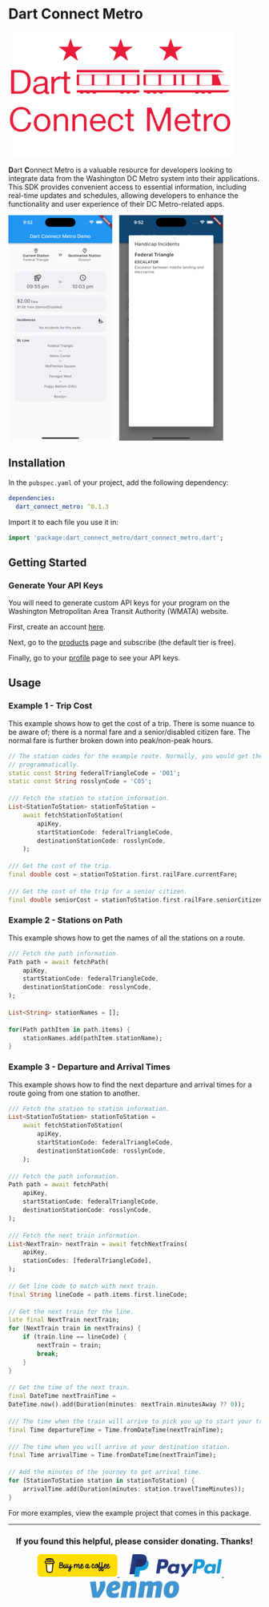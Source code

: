 # Dart Connect Metro

<img src="https://raw.githubusercontent.com/babincc/dart_connect_metro/master/resources/dart_connect_metro_logo.png" alt="Dart Connect Metro Logo" height="250">

**D**art **C**onnect Metro is a valuable resource for developers looking to integrate data from the Washington DC Metro system into their applications. This SDK provides convenient access to essential information, including real-time updates and schedules, allowing developers to enhance the functionality and user experience of their DC Metro-related apps.

<img src="https://raw.githubusercontent.com/babincc/dart_connect_metro/master/resources/dart_connect_metro_image.png" alt="Two screenshots from the demo showing what data from the SDK could look like" height="450">

## Installation

In the `pubspec.yaml` of your project, add the following dependency:

```yaml
dependencies:
  dart_connect_metro: ^0.1.3
```

Import it to each file you use it in:

```dart
import 'package:dart_connect_metro/dart_connect_metro.dart';
```

## Getting Started

### Generate Your API Keys

You will need to generate custom API keys for your program on the Washington
Metropolitan Area Transit Authority (WMATA) website.

First, create an account <a href="https://developer.wmata.com/signup">here</a>.

Next, go to the <a href="https://developer.wmata.com/Products">products</a> page
and subscribe (the default tier is free).

Finally, go to your <a href="https://developer.wmata.com/developer">profile</a>
page to see your API keys.

## Usage

### Example 1 - Trip Cost

This example shows how to get the cost of a trip. There is some nuance to be aware of; there is a normal fare and a senior/disabled citizen fare. The normal fare is further broken down into peak/non-peak hours.

```dart
// The station codes for the example route. Normally, you would get these
// programmatically.
static const String federalTriangleCode = 'D01';
static const String rosslynCode = 'C05';

/// Fetch the station to station information.
List<StationToStation> stationToStation =
	await fetchStationToStation(
		apiKey,
		startStationCode: federalTriangleCode,
		destinationStationCode: rosslynCode,
	);

/// Get the cost of the trip.
final double cost = stationToStation.first.railFare.currentFare;

/// Get the cost of the trip for a senior citizen.
final double seniorCost = stationToStation.first.railFare.seniorCitizen;
```

### Example 2 - Stations on Path

This example shows how to get the names of all the stations on a route.

```dart
/// Fetch the path information.
Path path = await fetchPath(
	apiKey,
	startStationCode: federalTriangleCode,
	destinationStationCode: rosslynCode,
);

List<String> stationNames = [];

for(Path pathItem in path.items) {
	stationNames.add(pathItem.stationName);
}
```

### Example 3 - Departure and Arrival Times

This example shows how to find the next departure and arrival times for a route going from one station to another.

```dart
/// Fetch the station to station information.
List<StationToStation> stationToStation =
	await fetchStationToStation(
		apiKey,
		startStationCode: federalTriangleCode,
		destinationStationCode: rosslynCode,
	);

/// Fetch the path information.
Path path = await fetchPath(
	apiKey,
	startStationCode: federalTriangleCode,
	destinationStationCode: rosslynCode,
);

/// Fetch the next train information.
List<NextTrain> nextTrain = await fetchNextTrains(
	apiKey,
	stationCodes: [federalTriangleCode],
);

// Get line code to match with next train.
final String lineCode = path.items.first.lineCode;

// Get the next train for the line.
late final NextTrain nextTrain;
for (NextTrain train in nextTrains) {
	if (train.line == lineCode) {
		nextTrain = train;
		break;
	}
}

// Get the time of the next train.
final DateTime nextTrainTime =
DateTime.now().add(Duration(minutes: nextTrain.minutesAway ?? 0));

/// The time when the train will arrive to pick you up to start your trip.
final Time departureTime = Time.fromDateTime(nextTrainTime);

/// The time when you will arrive at your destination station.
final Time arrivalTime = Time.fromDateTime(nextTrainTime);

// Add the minutes of the journey to get arrival time.
for (StationToStation station in stationToStation) {
	arrivalTime.add(Duration(minutes: station.travelTimeMinutes));
}
```

For more examples, view the example project that comes in this package.

<hr>

<h3 align="center">If you found this helpful, please consider donating. Thanks!</h3>
<p align="center">
  <a href="https://www.buymeacoffee.com/babincc" target="_blank">
    <img src="https://raw.githubusercontent.com/babincc/dart_connect_metro/master/resources/donate_icons/buy_me_a_coffee_logo.png" alt="buy me a coffee" height="45">
  </a>
  &nbsp;&nbsp;&nbsp;&nbsp;
  <a href="https://paypal.me/cssbabin" target="_blank">
    <img src="https://raw.githubusercontent.com/babincc/dart_connect_metro/master/resources/donate_icons/pay_pal_logo.png" alt="paypal" height="45">
  </a>
  &nbsp;&nbsp;&nbsp;&nbsp;
  <a href="https://venmo.com/u/babincc" target="_blank">
    <img src="https://raw.githubusercontent.com/babincc/dart_connect_metro/master/resources/donate_icons/venmo_logo.png" alt="venmo" height="45">
  </a>
</p>
<br><br>
